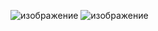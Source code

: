 ![изображение](https://user-images.githubusercontent.com/102688774/226011583-a21cd740-1714-4b46-928b-8bb4a13ca372.png)
![изображение](https://user-images.githubusercontent.com/102688774/226011886-2a0905b2-ccdd-40e0-b2d9-c8f2528583cd.png)
